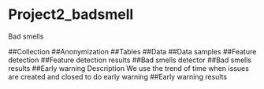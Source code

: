 # Project2_badsmell
Bad smells 

##Collection
##Anonymization
##Tables
##Data
##Data samples
##Feature detection
##Feature detection results
##Bad smells detector
##Bad smells results
##Early warning
Description
We use the trend of time when issues are created and closed to do early warning 
##Early warning results

